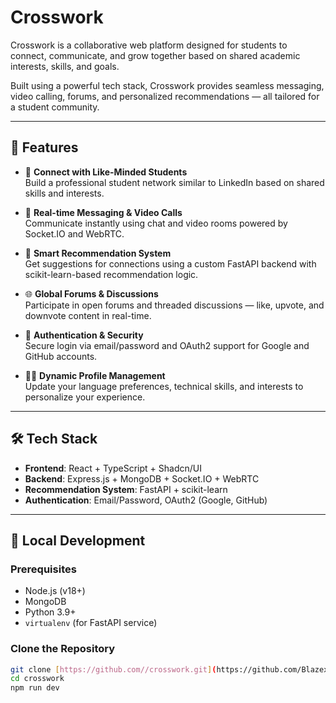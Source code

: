 # Crosswork

Crosswork is a collaborative web platform designed for students to connect, communicate, and grow together based on shared academic interests, skills, and goals.

Built using a powerful tech stack, Crosswork provides seamless messaging, video calling, forums, and personalized recommendations — all tailored for a student community.

---

## 🚀 Features

- 🔗 **Connect with Like-Minded Students**  
  Build a professional student network similar to LinkedIn based on shared skills and interests.

- 💬 **Real-time Messaging & Video Calls**  
  Communicate instantly using chat and video rooms powered by Socket.IO and WebRTC.

- 🎯 **Smart Recommendation System**  
  Get suggestions for connections using a custom FastAPI backend with scikit-learn-based recommendation logic.

- 🌐 **Global Forums & Discussions**  
  Participate in open forums and threaded discussions — like, upvote, and downvote content in real-time.

- 🔐 **Authentication & Security**  
  Secure login via email/password and OAuth2 support for Google and GitHub accounts.

- 🧑‍💼 **Dynamic Profile Management**  
  Update your language preferences, technical skills, and interests to personalize your experience.

---

## 🛠️ Tech Stack

- **Frontend**: React + TypeScript + Shadcn/UI
- **Backend**: Express.js + MongoDB + Socket.IO + WebRTC
- **Recommendation System**: FastAPI + scikit-learn
- **Authentication**: Email/Password, OAuth2 (Google, GitHub)

---

## 🧪 Local Development

### Prerequisites
- Node.js (v18+)
- MongoDB
- Python 3.9+
- `virtualenv` (for FastAPI service)

### Clone the Repository
```bash
git clone [https://github.com//crosswork.git](https://github.com/Blazexsam27/Crosswork-frontend)
cd crosswork
npm run dev
```

